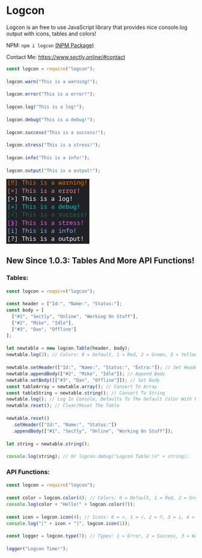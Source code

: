 # Logcon
Logcon is an free to use JavaScript library that provides nice console.log output with icons, tables and colors!

NPM: `npm i logcon` [(NPM Package)](https://www.npmjs.com/package/logcon)

Contact Me: https://www.sectly.online/#contact

```js
const logcon = require("logcon");

logcon.warn("This is a warning!");

logcon.error("This is a error!");

logcon.log("This is a log!");

logcon.debug("This is a debug!");

logcon.success("This is a success!");

logcon.stress("This is a stress!");

logcon.info("This is a info!");

logcon.output("This is a output!");
```

![Preview Image](https://github.com/Sectly/logcon/blob/main/screenshots/logcon_example_1.png?raw=true)

## New Since 1.0.3: Tables And More API Functions!

### Tables:

```js
const logcon = require("logcon");

const header = ["Id:", "Name:", "Status:"];
const body = [
  ["#1", "Sectly", "Online", "Working On Stuff"], 
  ["#2", "Mike", "Idle"],
  ["#3", "Dan", "Offline"]
];
 
let newtable = new logcon.Table(header, body);
newtable.log(3); // Colors: 0 = Default, 1 = Red, 2 = Green, 3 = Yellow, 4 = Blue, 5 = Purple, 6 = Dark Blue, 7 = White, 8 = Whiteish. (Default = White)

newtable.setHeader(["Id:", "Name:", "Status:", "Extra:"]); // Set Header
newtable.appendBody(["#2", "Mike", "Idle"]); // Append Body
newtable.setBody([["#3", "Dan", "Offline"]]); // Set Body
const tableArray = newtable.array(); // Convert To Array
const tableString = newtable.string(); // Convert To String
newtable.log(); // Log In Console, Defaults To The Default Color With No Color Input
newtable.reset(); // Clear/Reset The Table

newtable.reset()
  .setHeader(["Id:", "Name:", "Status:"])
  .appendBody(["#1", "Sectly", "Online", "Working On Stuff"]);

let string = newtable.string();

console.log(string); // Or logcon.debug("Logcon Table:\n" + string);
```

### API Functions:

```js
const logcon = require("logcon");

const color = logcon.color(4); // Colors: 0 = Default, 1 = Red, 2 = Green, 3 = Yellow, 4 = Blue, 5 = Purple, 6 = Dark Blue, 7 = White, 8 = Whiteish. (Default = White)
console.log(color + "Hello!" + logcon.color(7));

const icon = logcon.icon(4); // Icons: 0 = ×, 1 = √, 2 = ‼, 3 = i, 4 = ⟫, 5 = », 6 = >, 7 = ?, 8 = ›
console.log("[" + icon + "]", logcon.icon(1));

const logger = logcon.type(7); // Types: 1 = Error, 2 = Success, 3 = Warn, 4 = Info, 5 = Stress, 6 = Debug, 7 = Log, 8 = Output.

logger("Logcon Time!");
```
